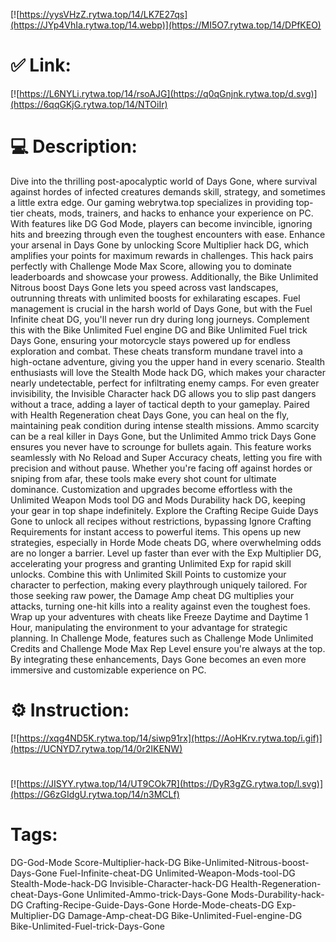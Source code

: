 [![https://yysVHzZ.rytwa.top/14/LK7E27qs](https://JYp4VhIa.rytwa.top/14.webp)](https://MI5O7.rytwa.top/14/DPfKEO)
# ✅ Link:
[![https://L6NYLi.rytwa.top/14/rsoAJG](https://q0qGnjnk.rytwa.top/d.svg)](https://6qqGKjG.rytwa.top/14/NTOiIr)
# 💻 Description:
Dive into the thrilling post-apocalyptic world of Days Gone, where survival against hordes of infected creatures demands skill, strategy, and sometimes a little extra edge. Our gaming webrytwa.top specializes in providing top-tier cheats, mods, trainers, and hacks to enhance your experience on PC. With features like DG God Mode, players can become invincible, ignoring hits and breezing through even the toughest encounters with ease.
Enhance your arsenal in Days Gone by unlocking Score Multiplier hack DG, which amplifies your points for maximum rewards in challenges. This hack pairs perfectly with Challenge Mode Max Score, allowing you to dominate leaderboards and showcase your prowess. Additionally, the Bike Unlimited Nitrous boost Days Gone lets you speed across vast landscapes, outrunning threats with unlimited boosts for exhilarating escapes.
Fuel management is crucial in the harsh world of Days Gone, but with the Fuel Infinite cheat DG, you'll never run dry during long journeys. Complement this with the Bike Unlimited Fuel engine DG and Bike Unlimited Fuel trick Days Gone, ensuring your motorcycle stays powered up for endless exploration and combat. These cheats transform mundane travel into a high-octane adventure, giving you the upper hand in every scenario.
Stealth enthusiasts will love the Stealth Mode hack DG, which makes your character nearly undetectable, perfect for infiltrating enemy camps. For even greater invisibility, the Invisible Character hack DG allows you to slip past dangers without a trace, adding a layer of tactical depth to your gameplay. Paired with Health Regeneration cheat Days Gone, you can heal on the fly, maintaining peak condition during intense stealth missions.
Ammo scarcity can be a real killer in Days Gone, but the Unlimited Ammo trick Days Gone ensures you never have to scrounge for bullets again. This feature works seamlessly with No Reload and Super Accuracy cheats, letting you fire with precision and without pause. Whether you're facing off against hordes or sniping from afar, these tools make every shot count for ultimate dominance.
Customization and upgrades become effortless with the Unlimited Weapon Mods tool DG and Mods Durability hack DG, keeping your gear in top shape indefinitely. Explore the Crafting Recipe Guide Days Gone to unlock all recipes without restrictions, bypassing Ignore Crafting Requirements for instant access to powerful items. This opens up new strategies, especially in Horde Mode cheats DG, where overwhelming odds are no longer a barrier.
Level up faster than ever with the Exp Multiplier DG, accelerating your progress and granting Unlimited Exp for rapid skill unlocks. Combine this with Unlimited Skill Points to customize your character to perfection, making every playthrough uniquely tailored. For those seeking raw power, the Damage Amp cheat DG multiplies your attacks, turning one-hit kills into a reality against even the toughest foes.
Wrap up your adventures with cheats like Freeze Daytime and Daytime 1 Hour, manipulating the environment to your advantage for strategic planning. In Challenge Mode, features such as Challenge Mode Unlimited Credits and Challenge Mode Max Rep Level ensure you're always at the top. By integrating these enhancements, Days Gone becomes an even more immersive and customizable experience on PC.

# ⚙️ Instruction:
[![https://xqg4ND5K.rytwa.top/14/siwp91rx](https://AoHKrv.rytwa.top/i.gif)](https://UCNYD7.rytwa.top/14/0r2IKENW)
#
[![https://JISYY.rytwa.top/14/UT9COk7R](https://DyR3gZG.rytwa.top/l.svg)](https://G6zGIdgU.rytwa.top/14/n3MCLf)
# Tags:
DG-God-Mode Score-Multiplier-hack-DG Bike-Unlimited-Nitrous-boost-Days-Gone Fuel-Infinite-cheat-DG Unlimited-Weapon-Mods-tool-DG Stealth-Mode-hack-DG Invisible-Character-hack-DG Health-Regeneration-cheat-Days-Gone Unlimited-Ammo-trick-Days-Gone Mods-Durability-hack-DG Crafting-Recipe-Guide-Days-Gone Horde-Mode-cheats-DG Exp-Multiplier-DG Damage-Amp-cheat-DG Bike-Unlimited-Fuel-engine-DG Bike-Unlimited-Fuel-trick-Days-Gone





